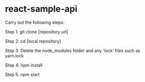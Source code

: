# react-sample-api

Carry out the following steps:

Step 1:
git clone [repository url]

Step 2:
cd [local repository]

Step 3: 
Delete the node_modules folder and any 'lock' files such as 
yarn.lock

Step 4: 
npm install

Step 5:
npm start